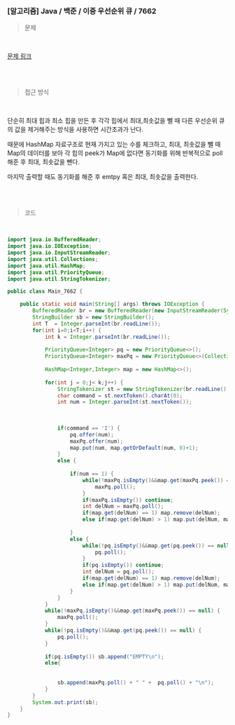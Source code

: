 <h3>[알고리즘]  Java / 백준 / 이중 우선순위 큐 / 7662 </h3>

> 문제
> 

<br>

[문제 링크](https://www.acmicpc.net/problem/7662)

<br>

<br>

> 접근 방식
> 

<br>

단순히 최대 힙과 최소 힙을 만든 후 각각 힙에서 최대,최솟값을 뺄 때 다른 우선순위 큐의 값을 제거해주는 방식을 사용하면 시간초과가 난다.

때문에 HashMap 자료구조로 현재 가지고 있는 수를 체크하고, 최대, 최솟값을 뺄 때 Map의 데이터를 보아 각 힙의 peek가 Map에 없다면 동기화를 위해 반복적으로 poll 해준 후 최대, 최솟값을 뺀다.

마지막 출력할 때도 동기화를 해준 후 emtpy 혹은 최대, 최솟값을 출력한다.

<br>
<br>

> 코드
> 

<br>

```java
import java.io.BufferedReader;
import java.io.IOException;
import java.io.InputStreamReader;
import java.util.Collections;
import java.util.HashMap;
import java.util.PriorityQueue;
import java.util.StringTokenizer;

public class Main_7662 {

	public static void main(String[] args) throws IOException {
		BufferedReader br = new BufferedReader(new InputStreamReader(System.in));
		StringBuilder sb = new StringBuilder();
		int T  = Integer.parseInt(br.readLine());
		for(int i=0;i<T;i++) {
			int k = Integer.parseInt(br.readLine());
			
			PriorityQueue<Integer> pq = new PriorityQueue<>();
			PriorityQueue<Integer> maxPq = new PriorityQueue<>(Collections.reverseOrder());
			
			HashMap<Integer,Integer> map = new HashMap<>();
			
			for(int j = 0;j< k;j++) {
				StringTokenizer st = new StringTokenizer(br.readLine());
				char command = st.nextToken().charAt(0);
				int num = Integer.parseInt(st.nextToken());
				
				
				
				if(command == 'I') {
					pq.offer(num);
					maxPq.offer(num);
					map.put(num, map.getOrDefault(num, 0)+1);
				}
				else {
					
					if(num == 1) {
						while(!maxPq.isEmpty()&&map.get(maxPq.peek()) == null) {
							maxPq.poll();
						}
						if(maxPq.isEmpty()) continue;
						int delNum = maxPq.poll();
						if(map.get(delNum) == 1) map.remove(delNum);
						else if(map.get(delNum) > 1) map.put(delNum, map.get(delNum)-1);
						
					}
					else {
						while(!pq.isEmpty()&&map.get(pq.peek()) == null) {
							pq.poll();
						}
						if(pq.isEmpty()) continue;
						int delNum = pq.poll();
						if(map.get(delNum) == 1) map.remove(delNum);
						else if(map.get(delNum) > 1) map.put(delNum, map.get(delNum)-1);
					}
				}
			}
			while(!maxPq.isEmpty()&&map.get(maxPq.peek()) == null) {
				maxPq.poll();
			}
			while(!pq.isEmpty()&&map.get(pq.peek()) == null) {
				pq.poll();
			}
			
			if(pq.isEmpty()) sb.append("EMPTY\n");
			else{
				
				
				sb.append(maxPq.poll() + " " +  pq.poll() + "\n");
			}
		}
		System.out.print(sb);
	}
}
```
